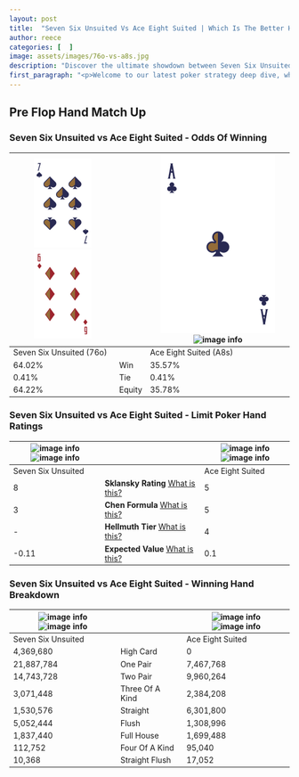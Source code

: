 ```yaml
---
layout: post
title:  "Seven Six Unsuited Vs Ace Eight Suited | Which Is The Better Hand In Poker? A Complete Guide"
author: reece
categories: [  ]
image: assets/images/76o-vs-a8s.jpg
description: "Discover the ultimate showdown between Seven Six Unsuited and Ace Eight Suited in poker! Uncover the odds, strategies, and scenarios where one hand triumphs over the other. Get ready to up your poker game with this thrilling analysis."
first_paragraph: "<p>Welcome to our latest poker strategy deep dive, where we're pitting two distinct hands against each other in a high-stakes showdown: Seven Six Unsuited vs Ace Eight Suited.</p><p>In the dynamic world of poker, every decision counts, and knowing which hand holds the upper hand is key to your success at the table.</p><p>In this article, we'll dissect these two hands, explore the scenarios where one dominates the other, and equip you with the knowledge to make strategic choices that can tip the odds in your favor.</p><p>Get ready to unravel the intriguing dynamics of these poker hands and elevate your game to new heights.</p>"
---
```




[comment]: # (sp0)

## Pre Flop Hand Match Up

<div class="table hand-ratings" markdown="1"> 



### Seven Six Unsuited vs Ace Eight Suited - Odds Of Winning


    
| ![image info](assets/images/hand1/7.png) ![image info](assets/images/hand1/6o.png) |  | ![image info](assets/images/hand2/a.png) ![image info](assets/images/hand2/8s.png) |
| -------- | -------- | -------- |
| Seven Six Unsuited (76o) |  | Ace Eight Suited (A8s) |
| 64.02% | Win | 35.57% |
| 0.41% | Tie | 0.41% |
| 64.22% | Equity | 35.78% |




[comment]: # (sp1)



### Seven Six Unsuited vs Ace Eight Suited - Limit Poker Hand Ratings


    
| ![image info](https://www.riverpairs.com/assets/images/hand1/7.png) ![image info](https://www.riverpairs.com/assets/images/hand1/6o.png) |  | ![image info](https://www.riverpairs.com/assets/images/hand2/a.png) ![image info](https://www.riverpairs.com/assets/images/hand2/8s.png) |
| -------- | -------- | -------- |
| Seven Six Unsuited |  | Ace Eight Suited |
| 8 | **Sklansky Rating** [What is this?](/sklansky-rating-explained) | 5 |
| 3 | **Chen Formula** [What is this?](/chen-formula-explained) | 5 |
| - | **Hellmuth Tier** [What is this?](/Hellmuth-tier-explained) | 4 |
| -0.11 | **Expected Value** [What is this?](/expected-value-explained) | 0.1 |




[comment]: # (sp2)



### Seven Six Unsuited vs Ace Eight Suited - Winning Hand Breakdown


    
| ![image info](https://www.riverpairs.com/assets/images/hand1/7.png) ![image info](https://www.riverpairs.com/assets/images/hand1/6o.png) |  | ![image info](https://www.riverpairs.com/assets/images/hand2/a.png) ![image info](https://www.riverpairs.com/assets/images/hand2/8s.png) |
| -------- | -------- | -------- |
| Seven Six Unsuited |  | Ace Eight Suited |
| 4,369,680 | High Card | 0 |
| 21,887,784 | One Pair | 7,467,768 |
| 14,743,728 | Two Pair | 9,960,264 |
| 3,071,448 | Three Of A Kind | 2,384,208 |
| 1,530,576 | Straight | 6,301,800 |
| 5,052,444 | Flush | 1,308,996 |
| 1,837,440 | Full House | 1,699,488 |
| 112,752 | Four Of A Kind | 95,040 |
| 10,368 | Straight Flush | 17,052 |




[comment]: # (sp3)



</div>

[comment]: # (sp4)



[comment]: # (sp5)


